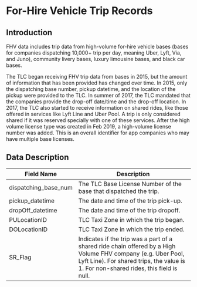 # For-Hire Vehicle Trip Records

## Introduction

FHV data includes trip data from high-volume for-hire vehicle bases (bases for companies dispatching 10,000+ trip per day, meaning Uber, Lyft, Via, and Juno), community livery bases, luxury limousine bases, and black car bases.

The TLC began receiving FHV trip data from bases in 2015, but the amount of information that has been provided has changed over time. In 2015, only the dispatching base number, pickup datetime, and the location of the pickup were provided to the TLC. In summer of 2017, the TLC mandated that the companies provide the drop-off date/time and the drop-off location. In 2017, the TLC also started to receive information on shared rides, like those offered in services like Lyft Line and Uber Pool. A trip is only considered shared if it was reserved specially with one of these services. After the high volume license type was created in Feb 2019, a high-volume license number was added. This is an overall identifier for app companies who may have multiple base licenses.

## Data Description

Field Name            | Description
----------------------|-------------------------------------------------
dispatching_base_num  | The TLC Base License Number of the base that dispatched the trip.
pickup_datetime       | The date and time of the trip pick-up.
dropOff_datetime      | The date and time of the trip dropoff.
PULocationID          | TLC Taxi Zone in which the trip began.
DOLocationID          | TLC Taxi Zone in which the trip ended.
SR_Flag               | Indicates if the trip was a part of a shared ride chain offered by a High Volume FHV company (e.g. Uber Pool, Lyft Line). For shared trips, the value is 1. For non-shared rides, this field is null.
